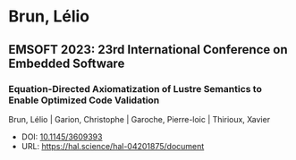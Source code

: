 # Brun, Lélio

## EMSOFT 2023: 23rd International Conference on Embedded Software

### Equation-Directed Axiomatization of Lustre Semantics to Enable Optimized Code Validation
Brun, Lélio | Garion, Christophe | Garoche, Pierre-loic | Thirioux, Xavier
* DOI: [10.1145/3609393](https://doi.org/10.1145/3609393)
* URL: <https://hal.science/hal-04201875/document>

